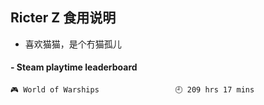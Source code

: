 ## Ricter Z 食用说明
- 喜欢猫猫，是个冇猫孤儿

<!-- steam-box start -->
#### - Steam playtime leaderboard
```text
🎮 World of Warships                 🕘 209 hrs 17 mins
```
<!-- Powered by https://github.com/YouEclipse/steam-box . -->
<!-- steam-box end -->
